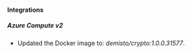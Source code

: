 #### Integrations
##### Azure Compute v2
- Updated the Docker image to: *demisto/crypto:1.0.0.31577*.
